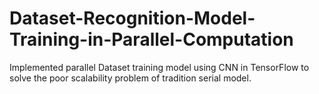 # Dataset-Recognition-Model-Training-in-Parallel-Computation
Implemented parallel Dataset training model using CNN in TensorFlow to solve the poor scalability problem of tradition serial model. 
